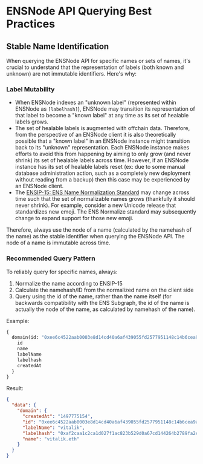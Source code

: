 # ENSNode API Querying Best Practices

## Stable Name Identification

When querying the ENSNode API for specific names or sets of names, it's crucial to understand that the representation of labels (both known and unknown) are not immutable identifiers. Here's why:

### Label Mutability

- When ENSNode indexes an "unknown label" (represented within ENSNode as `[labelhash]`), ENSNode may transition its representation of that label to become a "known label" at any time as its set of healable labels grows.
- The set of healable labels is augmented with offchain data. Therefore, from the perspective of an ENSNode client it is also theoretically possible that a "known label" in an ENSNode instance might transition back to its "unknown" representation. Each ENSNode instance makes efforts to avoid this from happening by aiming to only grow (and never shrink) its set of healable labels across time. However, if an ENSNode instance has its set of healable labels reset (ex: due to some manual database administration action, such as a completely new deployment without reading from a backup) then this case may be experienced by an ENSNode client.
- The [ENSIP-15: ENS Name Normalization Standard](https://docs.ens.domains/ensip/15) may change across time such that the set of normalizable names grows (thankfully it should never shrink). For example, consider a new Unicode release that standardizes new emoji. The ENS Normalize standard may subsequently change to expand support for those new emoji.


Therefore, always use the node of a name (calculated by the namehash of the name) as the stable identifier when querying the ENSNode API. The node of a name is immutable across time.

### Recommended Query Pattern

To reliably query for specific names, always:

1. Normalize the name according to ENSIP-15
2. Calculate the namehash/ID from the normalized name on the client side 
3. Query using the id of the name, rather than the name itself (for backwards compatibility with the ENS Subgraph, the id of the name is actually the node of the name, as calculated by namehash of the name).

Example:

```graphql
{
  domain(id: "0xee6c4522aab0003e8d14cd40a6af439055fd2577951148c14b6cea9a53475835") {
    id
    name
    labelName
    labelhash
    createdAt
  }
}
```

Result:

```json
{
  "data": {
    "domain": {
      "createdAt": "1497775154",
      "id": "0xee6c4522aab0003e8d14cd40a6af439055fd2577951148c14b6cea9a53475835",
      "labelName": "vitalik",
      "labelhash": "0xaf2caa1c2ca1d027f1ac823b529d0a67cd144264b2789fa2ea4d63a67c7103cc",
      "name": "vitalik.eth"
    }
  }
}
```